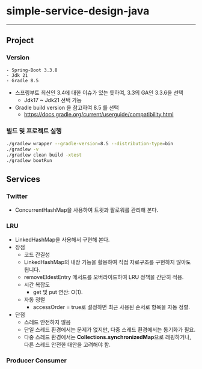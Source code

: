 # simple-service-design-java

---
## Project
### Version
```
- Spring-Boot 3.3.8
- Jdk 21
- Gradle 8.5
```
* 스프링부트 최신인 3.4에 대한 이슈가 있는 듯하여, 3.3의 GA인 3.3.6을 선택
    * Jdk17 ~ Jdk21 선택 가능
* Gradle build version 을 참고하여 8.5 를 선택
    * https://docs.gradle.org/current/userguide/compatibility.html

### 빌드 및 프로젝트 실행
```bash
./gradlew wrapper --gradle-version=8.5 --distribution-type=bin
./gradlew -v
./gradlew clean build -xtest
./gradlew bootRun
```

## Services
### Twitter
* ConcurrentHashMap을 사용하여 트윗과 팔로워를 관리해 본다.

### LRU
* LinkedHashMap을 사용해서 구현해 본다.
* 장점 
  * 코드 간결성 
  * LinkedHashMap의 내장 기능을 활용하여 직접 자료구조를 구현하지 않아도 됩니다.
  * removeEldestEntry 메서드를 오버라이드하여 LRU 정책을 간단히 적용.
  * 시간 복잡도 
    * get 및 put 연산: O(1). 
  * 자동 정렬 
    * accessOrder = true로 설정하면 최근 사용된 순서로 항목을 자동 정렬. 
* 단점 
  * 스레드 안전하지 않음 
  * 단일 스레드 환경에서는 문제가 없지만, 다중 스레드 환경에서는 동기화가 필요.
  * 다중 스레드 환경에서는 **Collections.synchronizedMap**으로 래핑하거나, 다른 스레드 안전한 대안을 고려해야 함.

### Producer Consumer
